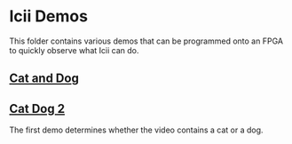 # Icii Demos

This folder contains various demos that can be programmed onto an FPGA to quickly observe what Icii can do. 

## [Cat and Dog](Cat%20and%20Dog)
## <a href="https://github.com/SuperMB/IciiDemos/tree/main/3-%20AI%20Demos/Cat%20and%20Dog">Cat Dog 2</a>
The first demo determines whether the video contains a cat or a dog.
